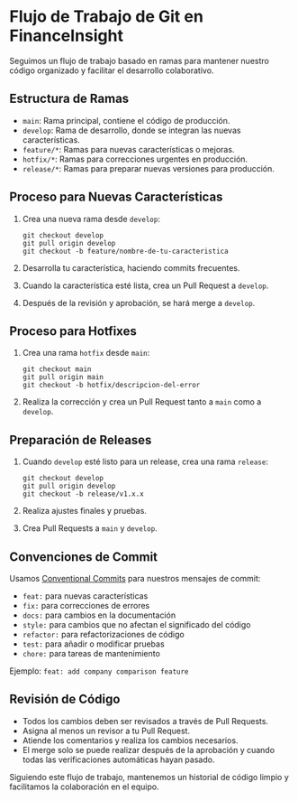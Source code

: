 # Flujo de Trabajo de Git en FinanceInsight

Seguimos un flujo de trabajo basado en ramas para mantener nuestro código organizado y facilitar el desarrollo colaborativo.

## Estructura de Ramas

- `main`: Rama principal, contiene el código de producción.
- `develop`: Rama de desarrollo, donde se integran las nuevas características.
- `feature/*`: Ramas para nuevas características o mejoras.
- `hotfix/*`: Ramas para correcciones urgentes en producción.
- `release/*`: Ramas para preparar nuevas versiones para producción.

## Proceso para Nuevas Características

1. Crea una nueva rama desde `develop`:
   ```
   git checkout develop
   git pull origin develop
   git checkout -b feature/nombre-de-tu-caracteristica
   ```

2. Desarrolla tu característica, haciendo commits frecuentes.

3. Cuando la característica esté lista, crea un Pull Request a `develop`.

4. Después de la revisión y aprobación, se hará merge a `develop`.

## Proceso para Hotfixes

1. Crea una rama `hotfix` desde `main`:
   ```
   git checkout main
   git pull origin main
   git checkout -b hotfix/descripcion-del-error
   ```

2. Realiza la corrección y crea un Pull Request tanto a `main` como a `develop`.

## Preparación de Releases

1. Cuando `develop` esté listo para un release, crea una rama `release`:
   ```
   git checkout develop
   git pull origin develop
   git checkout -b release/v1.x.x
   ```

2. Realiza ajustes finales y pruebas.

3. Crea Pull Requests a `main` y `develop`.

## Convenciones de Commit

Usamos [Conventional Commits](https://www.conventionalcommits.org/) para nuestros mensajes de commit:

- `feat:` para nuevas características
- `fix:` para correcciones de errores
- `docs:` para cambios en la documentación
- `style:` para cambios que no afectan el significado del código
- `refactor:` para refactorizaciones de código
- `test:` para añadir o modificar pruebas
- `chore:` para tareas de mantenimiento

Ejemplo: `feat: add company comparison feature`

## Revisión de Código

- Todos los cambios deben ser revisados a través de Pull Requests.
- Asigna al menos un revisor a tu Pull Request.
- Atiende los comentarios y realiza los cambios necesarios.
- El merge solo se puede realizar después de la aprobación y cuando todas las verificaciones automáticas hayan pasado.

Siguiendo este flujo de trabajo, mantenemos un historial de código limpio y facilitamos la colaboración en el equipo.